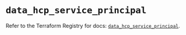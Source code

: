# `data_hcp_service_principal`

Refer to the Terraform Registry for docs: [`data_hcp_service_principal`](https://registry.terraform.io/providers/hashicorp/hcp/0.107.0/docs/data-sources/service_principal).

